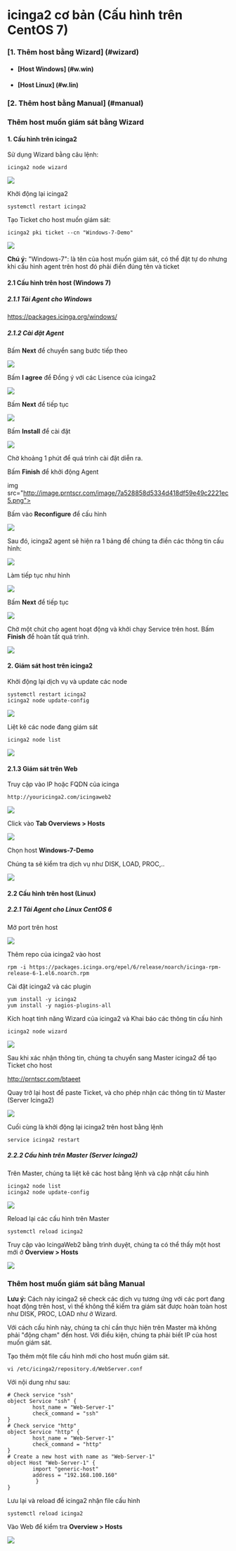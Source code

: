 # icinga2 cơ bản (Cấu hình trên CentOS 7)

### [1. Thêm host bằng Wizard] (#wizard)

- #### [Host Windows] (#w.win) 

- #### [Host Linux] (#w.lin)

### [2. Thêm host bằng Manual] (#manual)

<a name="wizard"></a>
### Thêm host muốn giám sát bằng Wizard
<a name="create-ticket"><a/>
#### 1. Cấu hình trên icinga2

Sử dụng Wizard bằng câu lệnh:

```
icinga2 node wizard
```
<img src="http://image.prntscr.com/image/d40e8e726db9435e85c6a9ffed4d9ac3.png">

Khởi động lại icinga2

```
systemctl restart icinga2
```
<a name="create-ticket"><a/>
Tạo Ticket cho host muốn giám sát:

```
icinga2 pki ticket --cn "Windows-7-Demo"
```

<img src="http://image.prntscr.com/image/1f5d3b2b69314194b682c6705a247908.png">


**Chú ý:** "Windows-7": là tên của host muốn giám sát, có thể đặt tự do nhưng khi cấu hình agent trên host đó phải điền đúng tên và ticket
<a name="w.win"></a>
#### 2.1 Cấu hình trên host (Windows 7)

##### 2.1.1 Tải Agent cho Windows

https://packages.icinga.org/windows/

##### 2.1.2 Cài đặt Agent

Bấm **Next** để chuyển sang bước tiếp theo

<img src="http://image.prntscr.com/image/d1b7bd5cd5a84683bf1c1fc09631cf08.png">

Bấm **I agree** để Đồng ý với các Lisence của icinga2

<img src="http://image.prntscr.com/image/510e0f572d25414cb00c3eceeb4ccfa0.png">

Bấm **Next** để tiếp tục

<img src="http://image.prntscr.com/image/510e0f572d25414cb00c3eceeb4ccfa0.png">

Bấm **Install** để cài đặt

<img src="http://image.prntscr.com/image/54917a17aa534da3a4df14e2eddfc3d7.png">

Chờ khoảng 1 phút để quá trình cài đặt diễn ra.

Bấm **Finish** để khởi động Agent

img src="http://image.prntscr.com/image/7a528858d5334d418df59e49c2221ec5.png">

Bấm vào **Reconfigure** để cấu hình

<img src="http://image.prntscr.com/image/24305faaada647468d6e58e7a8610f35.png">

Sau đó, icinga2 agent sẽ hiện ra 1 bảng để chúng ta điền các thông tin cấu hình:

<img src="http://image.prntscr.com/image/a45ccf561f3c49eb8ae4c5e5c9f606e5.png">

Làm tiếp tục như hình

<img src="http://image.prntscr.com/image/cd3e800aaa004d82be451d3130e50e77.png">

Bấm **Next** để tiếp tục

<img src="http://image.prntscr.com/image/edf9844830e04758bf872a4e6d565093.png">

Chờ một chút cho agent hoạt động và khởi chạy Service trên host. Bấm **Finish** để hoàn tất quá trình.

<img src="http://image.prntscr.com/image/e8b8215c79bb4e4a946caf95926c4d31.png">

#### 2. Giám sát host trên icinga2

Khởi động lại dịch vụ và update các node

```
systemctl restart icinga2
icinga2 node update-config
```
<img src="http://image.prntscr.com/image/ae04725c908644e09c99ccb0516c866c.png">

Liệt kê các node đang giám sát

```
icinga2 node list
```

<img src="http://image.prntscr.com/image/c787f0da70324d45a14112bc6356c8a3.png">

#### 2.1.3 Giám sát trên Web

Truy cập vào IP hoặc FQDN của icinga

`http://youricinga2.com/icingaweb2`

<img src="http://image.prntscr.com/image/ff41b50d159b4da780ed1166a4cb3ff4.png">

Click vào **Tab Overviews > Hosts**

<img src="http://image.prntscr.com/image/e33913525d3c4340b255399d8ac1c4ff.png">

Chọn host **Windows-7-Demo**

Chúng ta sẽ kiểm tra dịch vụ như DISK, LOAD, PROC,..

<img src="http://image.prntscr.com/image/0f479276da6c4d70ae4cb119cefcff1c.png">

<a name="w.lin"></a>
#### 2.2 Cấu hình trên host (Linux)

##### 2.2.1 Tải Agent cho Linux CentOS 6

Mở port trên host

<img src="http://image.prntscr.com/image/705beb9389734f4ba22498945da04f41.png" />

Thêm repo của icinga2 vào host

```
rpm -i https://packages.icinga.org/epel/6/release/noarch/icinga-rpm-release-6-1.el6.noarch.rpm
```

Cài đặt icinga2 và các plugin

```
yum install -y icinga2
yum install -y nagios-plugins-all
```

Kích hoạt tính năng Wizard của icinga2 và Khai báo các thông tin cấu hình

```
icinga2 node wizard
```

<img src="http://image.prntscr.com/image/ad33363ea26441efa2e644a736147191.png" />

Sau khi xác nhận thông tin, chúng ta chuyển sang Master icinga2 để tạo Ticket cho host

http://prntscr.com/btaeet

Quay trở lại host để paste Ticket, và cho phép nhận các thông tin từ Master (Server Icinga2)

<img src="http://image.prntscr.com/image/d692a934fcc1429380cfe84cc2ba08ab.png" />

Cuối cùng là khởi động lại icinga2 trên host bằng lệnh

```
service icinga2 restart
```

##### 2.2.2 Cấu hình trên Master (Server Icinga2)


Trên Master, chúng ta liệt kê các host bằng lệnh và cập nhật cấu hình

```
icinga2 node list
icinga2 node update-config
```

<img src="http://image.prntscr.com/image/f08408239aa94e15aee38583c8f47056.png" >

Reload lại các cấu hình trên Master

```
systemctl reload icinga2
```

Truy cập vào IcingaWeb2 bằng trình duyệt, chúng ta có thể thấy một host mới ở **Overview > Hosts**

<img src="http://image.prntscr.com/image/476e897cda394422b16901314c7c24bc.png"/>

<a name="manual"></a>
### Thêm host muốn giám sát bằng Manual

**Lưu ý:** Cách này icinga2 sẽ check các dịch vụ tương ứng với các port đang hoạt động trên host, vì thế không thể kiểm tra giám sát được hoàn toàn host như DISK, PROC, LOAD như ở Wizard.

Với cách cấu hình này, chúng ta chỉ cần thực hiện trên Master mà không phải "động chạm" đến host. Với điều kiện, chúng ta phải biết IP của host muốn giám sát.

Tạo thêm một file cấu hình mới cho host muốn giám sát.

```
vi /etc/icinga2/repository.d/WebServer.conf
```

Với nội dung như sau:

```
# Check service "ssh"
object Service "ssh" {
        host_name = "Web-Server-1"
        check_command = "ssh"
}
# Check service "http"
object Service "http" {
        host_name = "Web-Server-1"
        check_command = "http"
}
# Create a new host with name as "Web-Server-1"
object Host "Web-Server-1" {
        import "generic-host"
		address = "192.168.100.160"
         }
}
```

Lưu lại và reload để icinga2 nhận file cấu hình

```
systemctl reload icinga2
```

Vào Web để kiểm tra **Overview > Hosts**

<img src="http://image.prntscr.com/image/c5b1123c43814491bd808522f746c1f8.png" />



